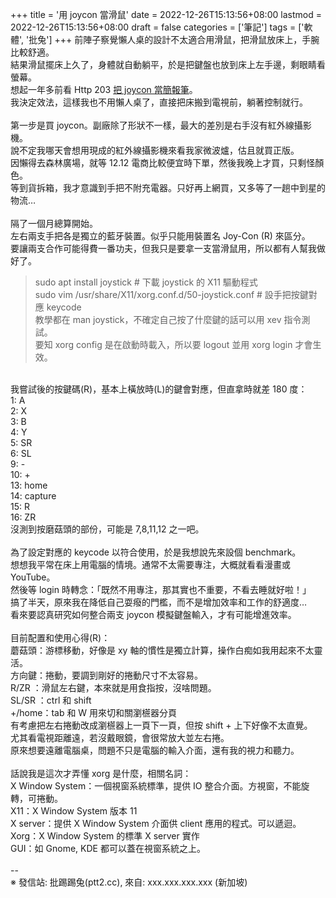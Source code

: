 +++
title = '用 joycon 當滑鼠'
date = 2022-12-26T15:13:56+08:00
lastmod = 2022-12-26T15:13:56+08:00
draft = false
categories = ['筆記']
tags = ['軟體', '批兔']
+++
前陣子察覺懶人桌的設計不太適合用滑鼠，把滑鼠放床上，手腕比較舒適。<br>
結果滑鼠擺床上久了，身體就自動躺平，於是把鍵盤也放到床上左手邊，剩眼睛看螢幕。<br>
想起一年多前看 Http 203 [把 joycon 當簡報筆](https://youtu.be/cGyLHxn16pE?t=172)。<br>
我決定效法，這樣我也不用懶人桌了，直接把床搬到電視前，躺著控制就行。<br>
<br>
第一步是買 joycon。副廠除了形狀不一樣，最大的差別是右手沒有紅外線攝影機。<br>
說不定我哪天會想用現成的紅外線攝影機來看我家微波爐，估且就買正版。<br>
因懶得去森林廣場，就等 12.12 電商比較便宜時下單，然後我晚上才買，只剩怪顏色。<br>
等到貨拆箱，我才意識到手把不附充電器。只好再上網買，又多等了一趟中到星的物流…<br>
<br>
隔了一個月總算開始。<br>
左右兩支手把各是獨立的藍牙裝置。似乎只能用裝置名 Joy-Con (R) 來區分。<br>
要讓兩支合作可能得費一番功夫，但我只是要拿一支當滑鼠用，所以都有人幫我做好了。<br>
> sudo apt install joystick # 下載 joystick 的 X11 驅動程式<br>
> sudo vim /usr/share/X11/xorg.conf.d/50-joystick.conf # 設手把按鍵對應 keycode<br>
教學都在 man joystick，不確定自己按了什麼鍵的話可以用 xev 指令測試。<br>
要知 xorg config 是在啟動時載入，所以要 logout 並用 xorg login 才會生效。<br>
<br>
我嘗試後的按鍵碼(R)，基本上橫放時(L)的鍵會對應，但直拿時就差 180 度：<br>
 1: A<br>
 2: X<br>
 3: B<br>
 4: Y<br>
 5: SR<br>
 6: SL<br>
 9: -<br>
10: +<br>
13: home<br>
14: capture<br>
15: R<br>
16: ZR<br>
沒測到按磨菇頭的部份，可能是 7,8,11,12 之一吧。<br>
<br>
為了設定對應的 keycode 以符合使用，於是我想說先來設個 benchmark。<br>
想想我平常在床上用電腦的情境。通常不太需要專注，大概就看看漫畫或 YouTube。<br>
然後等 login 時轉念：「既然不用專注，那其實也不重要，不看去睡就好啦！」<br>
搞了半天，原來我在降低自己耍癈的門檻，而不是增加效率和工作的舒適度…<br>
看來要認真研究如何整合兩支 joycon 模擬鍵盤輸入，才有可能增進效率。<br>
<br>
目前配置和使用心得(R)：<br>
蘑菇頭：游標移動，好像是 xy 軸的慣性是獨立計算，操作白痴如我用起來不太靈活。<br>
方向鍵：捲動，要調到剛好的捲動尺寸不太容易。<br>
R/ZR  ：滑鼠左右鍵，本來就是用食指按，沒啥問題。<br>
SL/SR ：ctrl 和 shift<br>
+/home：tab 和 W 用來切和關瀏𣞢器分頁<br>
有考慮把左右捲動改成瀏𣞢器上一頁下一頁，但按 shift + 上下好像不太直覺。<br>
尤其看電視距離遠，若沒戴眼鏡，會很常放大並左右捲。<br>
原來想要遠離電腦桌，問題不只是電腦的輸入介面，還有我的視力和聽力。<br>
<br>
話說我是這次才弄懂 xorg 是什麼，相關名詞：<br>
X Window System：一個視窗系統標準，提供 IO 整合介面。方視窗，不能旋轉，可捲動。<br>
X11：X Window System 版本 11<br>
X server：提供 X Window System 介面供 client 應用的程式。可以遞迴。<br>
Xorg：X Window System 的標準 X server 實作<br>
GUI：如 Gnome, KDE 都可以蓋在視窗系統之上。<br>
<br>
--<br>
※ 發信站: 批踢踢兔(ptt2.cc), 來自: xxx.xxx.xxx.xxx (新加坡)<br>
